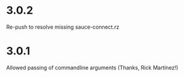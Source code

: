# 3.0.2
Re-push to resolve missing sauce-connect.rz

# 3.0.1
Allowed passing of commandline arguments (Thanks, Rick Martínez!)
